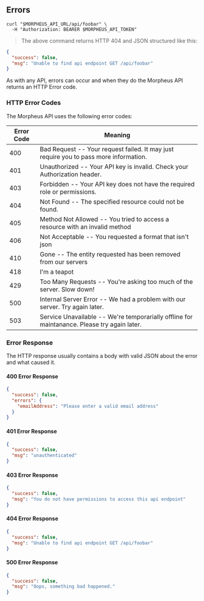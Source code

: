 ## Errors

```shell
curl "$MORPHEUS_API_URL/api/foobar" \
  -H "Authorization: BEARER $MORPHEUS_API_TOKEN"
```


> The above command returns HTTP 404 and JSON structured like this:

```json
{
  "success": false,
  "msg": "Unable to find api endpoint GET /api/foobar"
}
```

As with any API, errors can occur and when they do the Morpheus API returns an HTTP Error code.

### HTTP Error Codes

The Morpheus API uses the following error codes:

Error Code | Meaning
---------- | -------
400 | Bad Request -- Your request failed. It may just require you to pass more information.
401 | Unauthorized -- Your API key is invalid. Check your Authorization header.
403 | Forbidden -- Your API key does not have the required role or permissions.
404 | Not Found -- The specified resource could not be found.
405 | Method Not Allowed -- You tried to access a resource with an invalid method
406 | Not Acceptable -- You requested a format that isn't json
410 | Gone -- The entity requested has been removed from our servers
418 | I'm a teapot
429 | Too Many Requests -- You're asking too much of the server. Slow down!
500 | Internal Server Error -- We had a problem with our server. Try again later.
503 | Service Unavailable -- We're temporarially offline for maintanance. Please try again later.

### Error Response

The HTTP response usually contains a body with valid JSON about the error and what caused it.

#### 400 Error Response

```json
{
  "success": false,
  "errors": {
    "emailAddress": "Please enter a valid email address"
  }
}
```

#### 401 Error Response

```json
{
  "success": false,
  "msg": "unauthenticated"
}
```

#### 403 Error Response

```json
{
  "success": false,
  "msg": "You do not have permissions to access this api endpoint"
}
```

#### 404 Error Response

```json
{
  "success": false,
  "msg": "Unable to find api endpoint GET /api/foobar"
}
```

#### 500 Error Response

```json
{
  "success": false,
  "msg": "Oops, something bad happened."
}
```